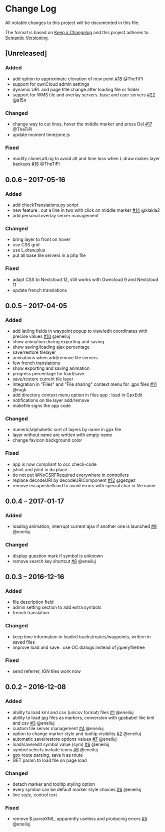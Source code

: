 # Change Log
All notable changes to this project will be documented in this file.

The format is based on [Keep a Changelog](http://keepachangelog.com/) 
and this project adheres to [Semantic Versioning](http://semver.org/).

## [Unreleased]
### Added
- add option to approximate elevation of new point
  [#18](https://gitlab.com/eneiluj/gpxedit-oc/issues/18) @TheTiPi
- support for ownCloud admin settings
- dynamic URL and page title change after loading file or folder
- support for WMS tile and overlay servers. base and user servers
  [#22](https://gitlab.com/eneiluj/gpxedit-oc/issues/22) @a15n

### Changed
- change way to cut lines, hover the middle marker and press Del
  [#17](https://gitlab.com/eneiluj/gpxedit-oc/issues/17) @TheTiPi
- update moment timezone js

### Fixed
- modify cloneLatLng to avoid alt and time loss when L.draw makes layer backups
  [#16](https://gitlab.com/eneiluj/gpxedit-oc/issues/16) @TheTiPi

## 0.0.6 – 2017-05-16
### Added
- add checkTranslations.py script
- new feature : cut a line in two with click on middle marker
  [#14](https://gitlab.com/eneiluj/gpxedit-oc/issues/14) @klakla2
- add personal overlay server management

### Changed
- bring layer to front on hover
- use CSS grid
- use L.draw.plus
- put all base tile servers in a php file

### Fixed
- adapt CSS to Nextcloud 12, still works with Owncloud 9 and Nextcloud 11
- update french translations

## 0.0.5 – 2017-04-05
### Added
- add lat/lng fields in waypoint popup to view/edit coordinates with precise values
  [#10](https://gitlab.com/eneiluj/gpxedit-oc/issues/10) @eneiluj
- show animation during exporting and saving
- show saving/loading ajax percentage
- save/restore tilelayer
- animations when add/remove tile servers
- few french translations
- show exporting and saving animation
- progress percentage for load/save
- save/restore current tile layer
- integration in "Files" and "File sharing" context menu for .gpx files
  [#11](https://gitlab.com/eneiluj/gpxedit-oc/issues/11) @rugk
- add directory context menu option in files app : load in GpxEdit
- notifications on tile layer add/remove
- makefile signs the app code

### Changed
- numeric/alphabetic sort of layers by name in gpx file
- layer without name are written with empty name
- change favicon background color

### Fixed
- app is now compliant to occ check-code
- jshint and jslint in da place
- do not put @NoCSRFRequired everywhere in controllers
- replace decodeURI by decodeURIComponent
  [#12](https://gitlab.com/eneiluj/gpxedit-oc/issues/12) @gezgez
- remove escapeshellcmd to avoid errors with special char in file name

## 0.0.4 – 2017-01-17
### Added
- loading animation, interrupt current ajax if another one is launched
  [#9](https://gitlab.com/eneiluj/gpxedit-oc/issues/9) @eneiluj

### Changed
- display question mark if symbol is unknown
- remove search key shortcut
  [#8](https://gitlab.com/eneiluj/gpxedit-oc/issues/8) @eneiluj

## 0.0.3 – 2016-12-16
### Added
- file description field
- admin setting section to add extra symbols
- french translation

### Changed
- keep time information in loaded tracks/routes/waypoints, written in saved files
- improve load and save : use OC dialogs instead of jqueryfiletree

### Fixed
- send referrer, IGN tiles work now

## 0.0.2 – 2016-12-08
### Added
- ability to load kml and csv (unicsv format) files
  [#1](https://gitlab.com/eneiluj/gpxedit-oc/issues/1) @eneiluj
- ability to load jpg files as markers, conversion with gpsbabel like kml and csv
  [#3](https://gitlab.com/eneiluj/gpxedit-oc/issues/3) @eneiluj
- custom tile server management
  [#4](https://gitlab.com/eneiluj/gpxedit-oc/issues/4) @eneiluj
- option to change marker style and tooltip visibility
  [#2](https://gitlab.com/eneiluj/gpxedit-oc/issues/2) @eneiluj
- automatic save/restore options values
  [#7](https://gitlab.com/eneiluj/gpxedit-oc/issues/7) @eneiluj
- load/save/edit symbol value (sym)
  [#6](https://gitlab.com/eneiluj/gpxedit-oc/issues/6) @eneiluj
- symbol selects include icons
  [#6](https://gitlab.com/eneiluj/gpxedit-oc/issues/6) @eneiluj
- gpx route parsing, save it as route
- GET param to load file on page load

### Changed
- detach marker and tooltip styling option
- every symbol can be default marker style choices
  [#6](https://gitlab.com/eneiluj/gpxedit-oc/issues/6) @eneiluj
- line style, control text

### Fixed
- remove $.parseXML, apparently useless and producing errors
  [#5](https://gitlab.com/eneiluj/gpxedit-oc/issues/5) @eneiluj
